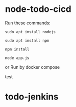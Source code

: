 # node-todo-cicd

Run these commands:


`sudo apt install nodejs`


`sudo apt install npm`


`npm install`

`node app.js`

or Run by docker compose

test

# todo-jenkins
